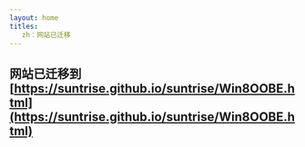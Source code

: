 ```yaml
---
layout: home
titles: 
   zh：网站已迁移
---
```


## 网站已迁移到[https://suntrise.github.io/suntrise/Win8OOBE.html](https://suntrise.github.io/suntrise/Win8OOBE.html)
